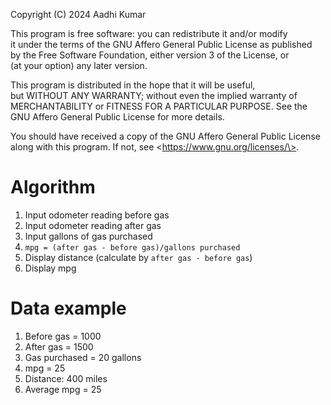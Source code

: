 Copyright (C) 2024 Aadhi Kumar        
       
This program is free software: you can redistribute it and/or modify        
it under the terms of the GNU Affero General Public License as published        
by the Free Software Foundation, either version 3 of the License, or        
(at your option) any later version.        
       
This program is distributed in the hope that it will be useful,        
but WITHOUT ANY WARRANTY; without even the implied warranty of        
MERCHANTABILITY or FITNESS FOR A PARTICULAR PURPOSE.  See the        
GNU Affero General Public License for more details.        
       
You should have received a copy of the GNU Affero General Public License        
along with this program.  If not, see \<https://www.gnu.org/licenses/\>.

# Algorithm
1. Input odometer reading before gas
2. Input odometer reading after gas
3. Input gallons of gas purchased
4. `mpg = (after gas - before gas)/gallons purchased`
5. Display distance (calculate by `after gas - before gas`)
6. Display mpg

# Data example
1. Before gas = 1000
2. After gas = 1500
3. Gas purchased = 20 gallons
4. mpg = 25
5. Distance: 400 miles
6. Average mpg = 25

